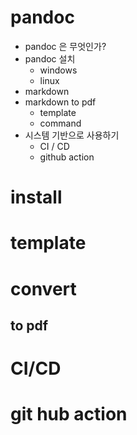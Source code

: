 # pandoc
* pandoc 은 무엇인가?
* pandoc 설치
  * windows
  * linux
* markdown
* markdown to pdf
  * template
  * command
* 시스템 기반으로 사용하기
  * CI / CD
  * github action   
  

# install

# template

# convert
## to pdf

# CI/CD

# git hub action
